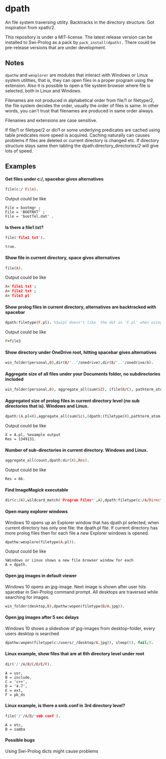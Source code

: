 # dpath 

An file system traversing utility. Backtracks in the directory structure. Got inspiration from xpath/2.

This repository is under a MIT-license. 
The latest release version can be installed to Swi-Prolog as a pack by `pack_install(dpath).` There could be pre-release versions that are under development. 

## Notes

`dpathw` and `wexplorer` are modules that interact with Windows or Linux system utilities, that is,
they can open files in a proper program using the extension. Also it is possible to open a file system browser where file is selected, both in Linux and Windows. 

Filenames are not  produced in alphabetical order from file/1 or filetype/2, the file system decides the order, usually the order of files is same. In other words, you can't trust that filenames are produced in same order always. 

Filenames and extensions are case sensitive.

If file/1 or filetype/2 or dir/1 or some underlying predicates are cached using table predicates more speed is acquired. Caching naturally can causes problems if files are deleted or current directory is changed etc. If directory structure stays same then tabling the dpath:directory_directories/2 will give lots of speed.

## Examples


#### Get files under c:/, spacebar gives alternatives
```prolog
file(c:/ File). 
```
Output could be like
```
File = bootmgr ;
File = 'BOOTNXT' ;
File = 'bootTel.dat' .
```

#### Is there a file1.txt?
```prolog
file('file1.txt'). 
```
```
true.
```


#### Show file in current directory, space gives alternatives
```prolog
file(A).
```
Output could be like
```prolog
A='file1.txt'; 
A='file2.txt';
A='file3.pl'
```


#### Show prolog files in current directory, alternatives are backtracked with spacebar
```prolog
dpath:filetype(F.pl). %Swipl doesn't like  the dot in 'F.pl' when using filetype/2 without module qualifier 
```
Output could be like
```prolog                  
F=file3
```

#### Show directory under OneDrive root, hitting spacebar gives alternatives
```prolog
win_folder(personal,B),dir(B/'..'/onedrive),dir(B/'..'/onedrive/A).
```

#### Aggregate size of all files under your Documents folder, no subdirectories included
```prolog
win_folder(personal,B), aggregate_all(sum(SZ), (file(B/C), pathterm_atom(B/C,AtomPath),size_file(AtomPath,SZ)),Res).
```

#### Aggregated size of prolog files in current directory level (no sub directories that is). Windows and Linux.
```prolog
dpath:(A.pl=X),aggregate_all(sum(Sz),(dpath:(filetype(X),pathterm_atom(X,Path)),size_file(Path,Sz)),Res).
```
Output could be like
```
X = A.pl, %example output
Res = 1349131.
```

#### Number of sub-directories in current directory. Windows and Linux.
```prolog
aggregate_all(count,dpath:dir(X),Res).
```
Output could be like
```
Res = 66.
```

#### Find ImageMagick executable 
```prolog
dir(c:/A),wildcard_match('Program Files*',A),dpath:filetype(c:/A/Directory/Executable.exe),wildcard_match('magick*',Executable).
```

#### Open many explorer windows
Windows 10 opens up an Explorer window that has dpath.pl selected, when current
directory has only one file: the dpath.pl file. If current directory has more prolog files then 
for each file a new Explorer windows is opened.
```prolog
dpathw:wexplore(filetype(A.pl)).
``` 
Output could be like
```
%Windows or Linux shows a new file browser window for each 
A = dpath.
```

#### Open jpg images in default viewer
Windows 10 opens an jpg-image.  Next image is shown after user hits spacebar in Swi-Prolog command prompt. 
All desktops are traversed while searching for images. 
```prolog
win_folder(desktop,B),dpathw:wopen(filetype(B/A.jpg)).
```

#### Open jpg images after 5 sec delays
Windows 10 shows a slideshow of jpg-images from desktop-folder, every users desktop is searched
```prolog
dpathw:wopen(filetype(c:/users/_/desktop/A.jpg)), sleep(5), fail;!.
```

#### Linux example, show files that are at 6th directory level under root
```prolog
dir('/'/A/B/C/D/E/F).
```
```
A = usr,
B = include,
C = 'c++',
D = '4.7',
E = ext,
F = pb_ds
```

#### Linux example, is there a smb.conf in 3rd directory level? 
```prolog
file('/'/A/B/'smb.conf').
```
```
A = etc,
B = samba 
```

#### Possible bugs
Using Swi-Prolog dicts might cause problems
